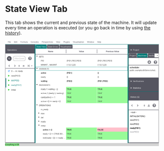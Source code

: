 # State View Tab

This tab shows the current and previous state of the machine. It will update every time an operation is executed (or you go back in time by using [the history](../History.md)).

![State View](../../screenshots/Main%20View/State%20View.png)
